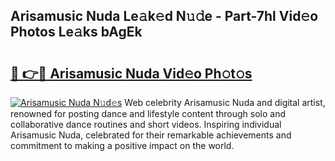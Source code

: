 ## Arisamusic Nuda Le𝚊k𝚎d N𝚞𝚍e - Part-7hl Vid𝚎o Photos Le𝚊ks bAgEk

# <h2><a href="http://fbfvf1j.evod.top/?m=Arisamusic+Nuda">🔗 👉🔴 Arisamusic Nuda Vid𝚎o Ph𝚘t𝚘s</a></h2>

[![Arisamusic Nuda N𝚞d𝚎s](https://i.imgur.com/8V9OHl7.gif)](http://fbfvf1j.evod.top/?m=Arisamusic+Nuda)
Web celebrity Arisamusic Nuda and digital artist, renowned for posting dance and lifestyle content through solo and collaborative dance routines and short videos. Inspiring individual Arisamusic Nuda, celebrated for their remarkable achievements and commitment to making a positive impact on the world. 
